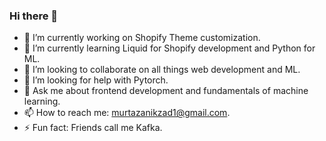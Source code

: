 ### Hi there 👋

- 🔭 I’m currently working on Shopify Theme customization.
- 🌱 I’m currently learning Liquid for Shopify development and Python for ML.
- 👯 I’m looking to collaborate on all things web development and ML.
- 🤔 I’m looking for help with Pytorch.
- 💬 Ask me about frontend development and fundamentals of machine learning.
- 📫 How to reach me: murtazanikzad1@gmail.com.
- ⚡ Fun fact: Friends call me Kafka.
